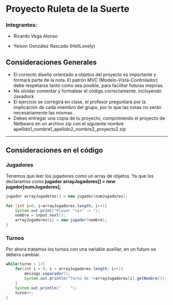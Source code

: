 # Proyecto Ruleta de la Suerte

### Integrantes:
+ Ricardo Vega Alonso

+ Yeison González Rascado (HellLonely)

## Consideraciones Generales
+ El correcto diseño orientado a objetos del proyecto es importante y formará parte de la nota. El patrón MVC (Modelo-Vista-Controlador) debe respetarse tanto como sea posible, para facilitar futuras mejoras.
+ No olvidar comentar y formatear el código correctamente. Incluyendo Javadock
+ El ejercicio se corregirá en clase, el profesor preguntará por la implicación de cada miembro del grupo, por lo que las notas no serán necesariamente las mismas.
+ Debes entregar una copia de tu proyecto, comprimiendo el proyecto de Netbeans en un archivo zip con el siguiente nombre apellido1_nombre1_apellido2_nombre2_proyecto2.zip

---

## Consideraciones en el código

### Jugadores

Tenemos que leer los jugadores como un array de objetos.
Ya que los declaramos como **jugador arrayJugadores[] = new jugador[numJugadores];**
``` java
jugador arrayJugadores[] = new jugador[numJugadores];
        
for (int i=0; i<arrayJugadores.length; i++){
    System.out.print("Player "+i+" -> ");
    nombre = input.next();
    arrayJugadores[i] = new jugador(nombre); 
}
```

### Turnos

Por ahora tratamos los turnos con una variable auxiliar, en un futuro se debera cambiar.

``` java
while(turno < 1){
    for(int i = 0; i < arrayJugadores.length; i++){
        desings.separador();
        System.out.println("Turno de "+arrayJugadores[i].getNombre());       
    }
    System.out.println("    ");
    turno++;
}
```
